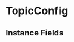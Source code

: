 
  TopicConfig
===============================================================================

## Instance Fields
